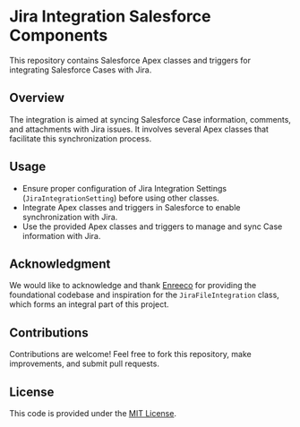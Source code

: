 # Jira Integration Salesforce Components

This repository contains Salesforce Apex classes and triggers for integrating Salesforce Cases with Jira.

## Overview

The integration is aimed at syncing Salesforce Case information, comments, and attachments with Jira issues. It involves several Apex classes that facilitate this synchronization process.

## Usage

- Ensure proper configuration of Jira Integration Settings (`JiraIntegrationSetting`) before using other classes.
- Integrate Apex classes and triggers in Salesforce to enable synchronization with Jira.
- Use the provided Apex classes and triggers to manage and sync Case information with Jira.

## Acknowledgment

We would like to acknowledge and thank [Enreeco](https://enreeco.blogspot.com/2013/01/salesforce-apex-post-mutipartform-data.html) for providing the foundational codebase and inspiration for the `JiraFileIntegration` class, which forms an integral part of this project.


## Contributions

Contributions are welcome! Feel free to fork this repository, make improvements, and submit pull requests.

## License

This code is provided under the [MIT License](LICENSE).